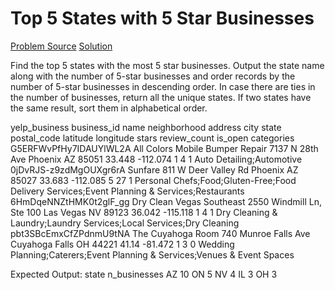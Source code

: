 # Top 5 States with 5 Star Businesses

[Problem Source](https://platform.stratascratch.com/coding/10046-top-5-states-with-5-star-businesses?code_type=1)
[Solution](solutions/004_top_5_states_with_5_star_businesses.sql)

Find the top 5 states with the most 5 star businesses. Output the state name along with the number of 5-star businesses and order records by the number of 5-star businesses in descending order. In case there are ties in the number of businesses, return all the unique states. If two states have the same result, sort them in alphabetical order.

yelp_business
business_id name neighborhood address city state postal_code latitude longitude stars review_count is_open categories
G5ERFWvPfHy7IDAUYlWL2A All Colors Mobile Bumper Repair 7137 N 28th Ave Phoenix AZ 85051 33.448 -112.074 1 4 1 Auto Detailing;Automotive
0jDvRJS-z9zdMgOUXgr6rA Sunfare 811 W Deer Valley Rd Phoenix AZ 85027 33.683 -112.085 5 27 1 Personal Chefs;Food;Gluten-Free;Food Delivery Services;Event Planning & Services;Restaurants
6HmDqeNNZtHMK0t2glF_gg Dry Clean Vegas Southeast 2550 Windmill Ln, Ste 100 Las Vegas NV 89123 36.042 -115.118 1 4 1 Dry Cleaning & Laundry;Laundry Services;Local Services;Dry Cleaning
pbt3SBcEmxCfZPdnmU9tNA The Cuyahoga Room 740 Munroe Falls Ave Cuyahoga Falls OH 44221 41.14 -81.472 1 3 0 Wedding Planning;Caterers;Event Planning & Services;Venues & Event Spaces

Expected Output:
state n_businesses
AZ 10
ON 5
NV 4
IL 3
OH 3

